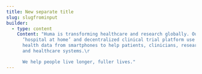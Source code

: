 ```yaml
---
title: New separate title
slug: slugfrominput
builder:
  - type: content
    Content: "Huma is transforming healthcare and research globally. Our digital
      ‘hospital at home’ and decentralized clinical trial platform use real-time
      health data from smartphones to help patients, clinicians, researchers,
      and healthcare systems.\r

      We help people live longer, fuller lives."
---
```

